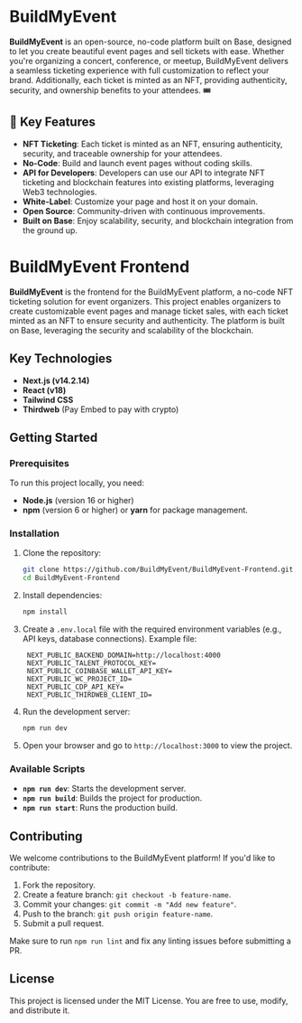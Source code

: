 
# BuildMyEvent

**BuildMyEvent** is an open-source, no-code platform built on Base, designed to let you create beautiful event pages and sell tickets with ease. Whether you're organizing a concert, conference, or meetup, BuildMyEvent delivers a seamless ticketing experience with full customization to reflect your brand. Additionally, each ticket is minted as an NFT, providing authenticity, security, and ownership benefits to your attendees. 🎟️

## 🌟 Key Features

- **NFT Ticketing**: Each ticket is minted as an NFT, ensuring authenticity, security, and traceable ownership for your attendees.
- **No-Code**: Build and launch event pages without coding skills.
- **API for Developers**: Developers can use our API to integrate NFT ticketing and blockchain features into existing platforms, leveraging Web3 technologies.
- **White-Label**: Customize your page and host it on your domain.
- **Open Source**: Community-driven with continuous improvements.
- **Built on Base**: Enjoy scalability, security, and blockchain integration from the ground up.

# BuildMyEvent Frontend

**BuildMyEvent** is the frontend for the BuildMyEvent platform, a no-code NFT ticketing solution for event organizers. This project enables organizers to create customizable event pages and manage ticket sales, with each ticket minted as an NFT to ensure security and authenticity. The platform is built on Base, leveraging the security and scalability of the blockchain. 

## Key Technologies
- **Next.js (v14.2.14)**
- **React (v18)**
- **Tailwind CSS**
- **Thirdweb** (Pay Embed to pay with crypto)

## Getting Started

### Prerequisites
To run this project locally, you need:
- **Node.js** (version 16 or higher)
- **npm** (version 6 or higher) or **yarn** for package management.

### Installation

1. Clone the repository:
   ```bash
   git clone https://github.com/BuildMyEvent/BuildMyEvent-Frontend.git
   cd BuildMyEvent-Frontend


2. Install dependencies:
   ```bash
   npm install
   ```

3. Create a `.env.local` file with the required environment variables (e.g., API keys, database connections). Example file:
   ```
    NEXT_PUBLIC_BACKEND_DOMAIN=http://localhost:4000
    NEXT_PUBLIC_TALENT_PROTOCOL_KEY=
    NEXT_PUBLIC_COINBASE_WALLET_API_KEY=
    NEXT_PUBLIC_WC_PROJECT_ID=
    NEXT_PUBLIC_CDP_API_KEY=
    NEXT_PUBLIC_THIRDWEB_CLIENT_ID=
   ```

4. Run the development server:
   ```bash
   npm run dev
   ```

5. Open your browser and go to `http://localhost:3000` to view the project.

### Available Scripts

- **`npm run dev`**: Starts the development server.
- **`npm run build`**: Builds the project for production.
- **`npm run start`**: Runs the production build.


## Contributing

We welcome contributions to the BuildMyEvent platform! If you'd like to contribute:

1. Fork the repository.
2. Create a feature branch: `git checkout -b feature-name`.
3. Commit your changes: `git commit -m "Add new feature"`.
4. Push to the branch: `git push origin feature-name`.
5. Submit a pull request.

Make sure to run `npm run lint` and fix any linting issues before submitting a PR.

## License

This project is licensed under the MIT License. You are free to use, modify, and distribute it.

